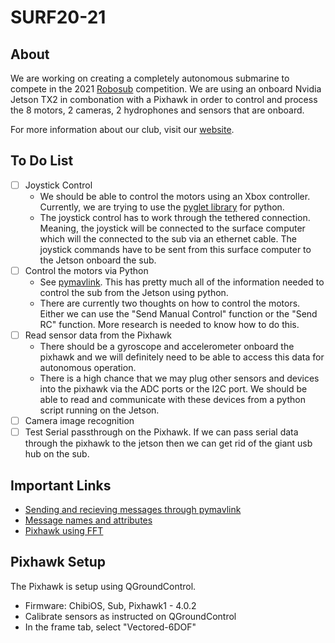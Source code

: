 # SURF20-21
## About
We are working on creating a completely autonomous submarine to compete in the 2021 [Robosub](https://robonation.org/programs/robosub/) competition. We are using an onboard Nvidia Jetson TX2 in combonation with a Pixhawk in order to control and process the 8 motors, 2 cameras, 2 hydrophones and sensors that are onboard. 

For more information about our club, visit our [website](http://mizzousurf.com). 

## To Do List
- [ ] Joystick Control
  - We should be able to control the motors using an Xbox controller. Currently, we are trying to use the [pyglet library](https://github.com/pyglet/pyglet) for python. 
  - The joystick control has to work through the tethered connection. Meaning, the joystick will be connected to the surface computer which will the connected to the sub via an ethernet cable. The joystick commands have to be sent from this surface computer to the Jetson onboard the sub.
- [ ] Control the motors via Python
  - See [pymavlink](https://www.ardusub.com/developers/pymavlink.html). This has pretty much all of the information needed to control the sub from the Jetson using python.
  - There are currently two thoughts on how to control the motors. Either we can use the "Send Manual Control" function or the "Send RC" function. More research is needed to know how to do this.
- [ ] Read sensor data from the Pixhawk
  - There should be a gyroscope and accelerometer onboard the pixhawk and we will definitely need to be able to access this data for autonomous operation.
  - There is a high chance that we may plug other sensors and devices into the pixhawk via the ADC ports or the I2C port. We should be able to read and communicate with these devices from a python script running on the Jetson.
- [ ] Camera image recognition
- [ ] Test Serial passthrough on the Pixhawk. If we can pass serial data through the pixhawk to the jetson then we can get rid of the giant usb hub on the sub.

## Important Links
- [Sending and recieving messages through pymavlink](https://mavlink.io/en/mavgen_python/)
- [Message names and attributes](https://mavlink.io/en/messages/ardupilotmega.html)
- [Pixhawk using FFT](https://ardupilot.org/copter/docs/common-imu-fft.html)

## Pixhawk Setup
The Pixhawk is setup using QGroundControl.
- Firmware: ChibiOS, Sub, Pixhawk1 - 4.0.2
- Calibrate sensors as instructed on QGroundControl
- In the frame tab, select "Vectored-6DOF"
